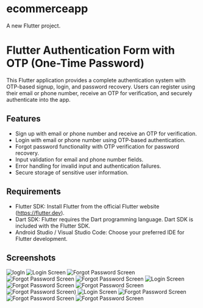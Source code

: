 # ecommerceapp

A new Flutter project.

# Flutter Authentication Form with OTP (One-Time Password)

This Flutter application provides a complete authentication system with OTP-based signup, login, and password recovery. Users can register using their email or phone number, receive an OTP for verification, and securely authenticate into the app.

## Features

- Sign up with email or phone number and receive an OTP for verification.
- Login with email or phone number using OTP-based authentication.
- Forgot password functionality with OTP verification for password recovery.
- Input validation for email and phone number fields.
- Error handling for invalid input and authentication failures.
- Secure storage of sensitive user information.

## Requirements

- Flutter SDK: Install Flutter from the official Flutter website (https://flutter.dev).
- Dart SDK: Flutter requires the Dart programming language. Dart SDK is included with the Flutter SDK.
- Android Studio / Visual Studio Code: Choose your preferred IDE for Flutter development.




## Screenshots

![logIn](https://github.com/Ahmed-Osama003/Flutter-project/assets/102679746/efa427f2-8927-4675-ad8d-5e68c042fa0c)
![Login Screen](screenshots/login_screen.png)
![Forgot Password Screen](screenshots/forgot_password_screen.png)
![Forgot Password Screen](screenshots/forgot_password_screen.png)
![Forgot Password Screen](screenshots/forgot_password_screen.png)
![Login Screen](screenshots/login_screen.png)
![Forgot Password Screen](screenshots/forgot_password_screen.png)
![Forgot Password Screen](screenshots/forgot_password_screen.png)
![Forgot Password Screen](screenshots/forgot_password_screen.png))
![Login Screen](screenshots/login_screen.png)
![Forgot Password Screen](screenshots/forgot_password_screen.png)
![Forgot Password Screen](screenshots/forgot_password_screen.png)
![Forgot Password Screen](screenshots/forgot_password_screen.png)
